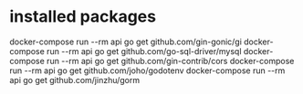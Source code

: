 # installed packages

docker-compose run --rm api go get github.com/gin-gonic/gi
docker-compose run --rm api go get github.com/go-sql-driver/mysql
docker-compose run --rm api go get github.com/gin-contrib/cors
docker-compose run --rm api go get github.com/joho/godotenv
docker-compose run --rm api go get github.com/jinzhu/gorm
